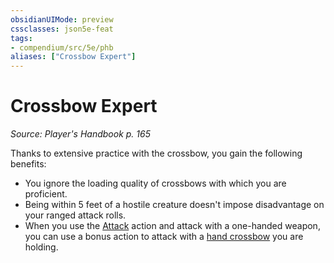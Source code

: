 ```yaml
---
obsidianUIMode: preview
cssclasses: json5e-feat
tags:
- compendium/src/5e/phb
aliases: ["Crossbow Expert"]
---
```

# Crossbow Expert
*Source: Player's Handbook p. 165*  

Thanks to extensive practice with the crossbow, you gain the following benefits:

- You ignore the loading quality of crossbows with which you are proficient.  
- Being within 5 feet of a hostile creature doesn't impose disadvantage on your ranged attack rolls.  
- When you use the [Attack](../../../Rules%20&%20Options/5e%20Rules/actions.md##Attack) action and attack with a one-handed weapon, you can use a bonus action to attack with a [hand crossbow](hand-crossbow.md#) you are holding.